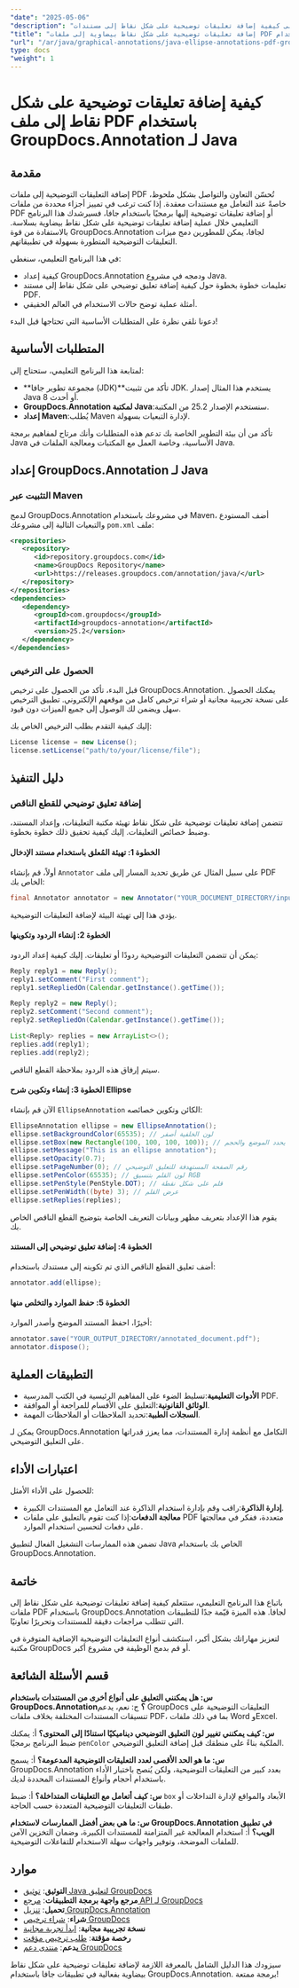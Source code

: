 ```yaml
---
"date": "2025-05-06"
"description": "تعرّف على كيفية إضافة تعليقات توضيحية على شكل نقاط إلى مستندات PDF باستخدام مكتبة GroupDocs.Annotation القوية في جافا. اتبع هذا الدليل خطوة بخطوة لتحسين التعاون في المستندات."
"title": "إضافة تعليقات توضيحية على شكل نقاط بيضاوية إلى ملفات PDF باستخدام GroupDocs.Annotation لـ Java"
"url": "/ar/java/graphical-annotations/java-ellipse-annotations-pdf-groupdocs/"
type: docs
"weight": 1
---
```


# كيفية إضافة تعليقات توضيحية على شكل نقاط إلى ملف PDF باستخدام GroupDocs.Annotation لـ Java

## مقدمة
إضافة التعليقات التوضيحية إلى ملفات PDF تُحسّن التعاون والتواصل بشكل ملحوظ، خاصةً عند التعامل مع مستندات معقدة. إذا كنت ترغب في تمييز أجزاء محددة من ملفات PDF أو إضافة تعليقات توضيحية إليها برمجيًا باستخدام جافا، فسيرشدك هذا البرنامج التعليمي خلال عملية إضافة تعليقات توضيحية على شكل نقاط بيضاوية بسلاسة. بالاستفادة من قوة GroupDocs.Annotation لجافا، يمكن للمطورين دمج ميزات التعليقات التوضيحية المتطورة بسهولة في تطبيقاتهم.

في هذا البرنامج التعليمي، سنغطي:
- كيفية إعداد GroupDocs.Annotation ودمجه في مشروع Java.
- تعليمات خطوة بخطوة حول كيفية إضافة تعليق توضيحي على شكل نقاط إلى مستند PDF.
- أمثلة عملية توضح حالات الاستخدام في العالم الحقيقي.

دعونا نلقي نظرة على المتطلبات الأساسية التي تحتاجها قبل البدء!

## المتطلبات الأساسية
لمتابعة هذا البرنامج التعليمي، ستحتاج إلى:
- **مجموعة تطوير جافا (JDK)**تأكد من تثبيت JDK. يستخدم هذا المثال إصدار Java 8 أو أحدث.
- **GroupDocs.Annotation لمكتبة Java**:سنستخدم الإصدار 25.2 من المكتبة.
- **إعداد Maven**:يُطلب Maven لإدارة التبعيات بسهولة.

تأكد من أن بيئة التطوير الخاصة بك تدعم هذه المتطلبات وأنك مرتاح لمفاهيم برمجة Java الأساسية، وخاصة العمل مع المكتبات ومعالجة الملفات في Java.

## إعداد GroupDocs.Annotation لـ Java
### التثبيت عبر Maven
لدمج GroupDocs.Annotation في مشروعك باستخدام Maven، أضف المستودع والتبعيات التالية إلى مشروعك `pom.xml` ملف:

```xml
<repositories>
   <repository>
      <id>repository.groupdocs.com</id>
      <name>GroupDocs Repository</name>
      <url>https://releases.groupdocs.com/annotation/java/</url>
   </repository>
</repositories>
<dependencies>
   <dependency>
      <groupId>com.groupdocs</groupId>
      <artifactId>groupdocs-annotation</artifactId>
      <version>25.2</version>
   </dependency>
</dependencies>
```

### الحصول على الترخيص
قبل البدء، تأكد من الحصول على ترخيص GroupDocs.Annotation. يمكنك الحصول على نسخة تجريبية مجانية أو شراء ترخيص كامل من موقعهم الإلكتروني. تطبيق الترخيص سهل ويضمن لك الوصول إلى جميع الميزات دون قيود.

إليك كيفية التقدم بطلب الترخيص الخاص بك:

```java
License license = new License();
license.setLicense("path/to/your/license/file");
```

## دليل التنفيذ
### إضافة تعليق توضيحي للقطع الناقص
تتضمن إضافة تعليقات توضيحية على شكل نقاط تهيئة مكتبة التعليقات، وإعداد المستند، وضبط خصائص التعليقات. إليك كيفية تحقيق ذلك خطوة بخطوة.

#### الخطوة 1: تهيئة المُعلق باستخدام مستند الإدخال
أولاً، قم بإنشاء `Annotator` على سبيل المثال عن طريق تحديد المسار إلى ملف PDF الخاص بك:

```java
final Annotator annotator = new Annotator("YOUR_DOCUMENT_DIRECTORY/input_document.pdf");
```

يؤدي هذا إلى تهيئة البيئة لإضافة التعليقات التوضيحية.

#### الخطوة 2: إنشاء الردود وتكوينها
يمكن أن تتضمن التعليقات التوضيحية ردودًا أو تعليقات. إليك كيفية إعداد الردود:

```java
Reply reply1 = new Reply();
reply1.setComment("First comment");
reply1.setRepliedOn(Calendar.getInstance().getTime());

Reply reply2 = new Reply();
reply2.setComment("Second comment");
reply2.setRepliedOn(Calendar.getInstance().getTime());

List<Reply> replies = new ArrayList<>();
replies.add(reply1);
replies.add(reply2);
```

سيتم إرفاق هذه الردود بملاحظة القطع الناقص.

#### الخطوة 3: إنشاء وتكوين شرح Ellipse
الآن قم بإنشاء `EllipseAnnotation` الكائن وتكوين خصائصه:

```java
EllipseAnnotation ellipse = new EllipseAnnotation();
ellipse.setBackgroundColor(65535); // لون الخلفية أصفر
ellipse.setBox(new Rectangle(100, 100, 100, 100)); // يحدد الموضع والحجم
ellipse.setMessage("This is an ellipse annotation");
ellipse.setOpacity(0.7);
ellipse.setPageNumber(0); // رقم الصفحة المستهدفة للتعليق التوضيحي
ellipse.setPenColor(65535); // لون القلم بتنسيق RGB
ellipse.setPenStyle(PenStyle.DOT); // قلم على شكل نقطة
ellipse.setPenWidth((byte) 3); // عرض القلم
ellipse.setReplies(replies);
```

يقوم هذا الإعداد بتعريف مظهر وبيانات التعريف الخاصة بتوضيح القطع الناقص الخاص بك.

#### الخطوة 4: إضافة تعليق توضيحي إلى المستند
أضف تعليق القطع الناقص الذي تم تكوينه إلى مستندك باستخدام:

```java
annotator.add(ellipse);
```

#### الخطوة 5: حفظ الموارد والتخلص منها
أخيرًا، احفظ المستند الموضح وأصدر الموارد:

```java
annotator.save("YOUR_OUTPUT_DIRECTORY/annotated_document.pdf");
annotator.dispose();
```

## التطبيقات العملية
- **الأدوات التعليمية**:تسليط الضوء على المفاهيم الرئيسية في الكتب المدرسية PDF.
- **الوثائق القانونية**:التعليق على الأقسام للمراجعة أو الموافقة.
- **السجلات الطبية**:تحديد الملاحظات أو الملاحظات المهمة.

يمكن لـ GroupDocs.Annotation التكامل مع أنظمة إدارة المستندات، مما يعزز قدراتها على التعليق التوضيحي.

## اعتبارات الأداء
للحصول على الأداء الأمثل:
- **إدارة الذاكرة**:راقب وقم بإدارة استخدام الذاكرة عند التعامل مع المستندات الكبيرة.
- **معالجة الدفعات**:إذا كنت تقوم بالتعليق على ملفات PDF متعددة، ففكر في معالجتها على دفعات لتحسين استخدام الموارد.

تضمن هذه الممارسات التشغيل الفعال لتطبيق Java الخاص بك باستخدام GroupDocs.Annotation.

## خاتمة
باتباع هذا البرنامج التعليمي، ستتعلم كيفية إضافة تعليقات توضيحية على شكل نقاط إلى ملفات PDF باستخدام GroupDocs.Annotation لجافا. هذه الميزة قيّمة جدًا للتطبيقات التي تتطلب مراجعات دقيقة للمستندات وتحريرًا تعاونيًا. 

لتعزيز مهاراتك بشكل أكبر، استكشف أنواع التعليقات التوضيحية الإضافية المتوفرة في مكتبة GroupDocs أو قم بدمج الوظيفة في مشروع أكبر.

## قسم الأسئلة الشائعة
**س: هل يمكنني التعليق على أنواع أخرى من المستندات باستخدام GroupDocs.Annotation؟**
ج: نعم، يدعم GroupDocs التعليقات التوضيحية على تنسيقات المستندات المختلفة بخلاف ملفات PDF، بما في ذلك ملفات Word وExcel.

**س: كيف يمكنني تغيير لون التعليق التوضيحي ديناميكيًا استنادًا إلى المحتوى؟**
أ: يمكنك ضبط البرنامج برمجيًا `penColor` الملكية بناءً على منطقك قبل إضافة التعليق التوضيحي.

**س: ما هو الحد الأقصى لعدد التعليقات التوضيحية المدعومة؟**
أ: يسمح GroupDocs.Annotation بعدد كبير من التعليقات التوضيحية، ولكن يُنصح باختبار الأداء باستخدام أحجام وأنواع المستندات المحددة لديك.

**س: كيف أتعامل مع التعليقات المتداخلة؟**
أ: ضبط `box` الأبعاد والمواقع لإدارة التداخلات أو طبقات التعليقات التوضيحية المتعددة حسب الحاجة.

**س: ما هي بعض أفضل الممارسات لاستخدام GroupDocs.Annotation في تطبيق الويب؟**
أ: استخدام المعالجة غير المتزامنة للمستندات الكبيرة، وضمان التخزين الآمن للملفات الموضحة، وتوفير واجهات سهلة الاستخدام للتفاعلات التوضيحية.

## موارد
- **التوثيق**: [توثيق Java لتعليق GroupDocs](https://docs.groupdocs.com/annotation/java/)
- **مرجع واجهة برمجة التطبيقات**: [مرجع API لـ GroupDocs](https://reference.groupdocs.com/annotation/java/)
- **تحميل**: [تنزيل GroupDocs.Annotation](https://releases.groupdocs.com/annotation/java/)
- **شراء**: [شراء ترخيص GroupDocs](https://purchase.groupdocs.com/buy)
- **نسخة تجريبية مجانية**: [ابدأ تجربة مجانية](https://releases.groupdocs.com/annotation/java/)
- **رخصة مؤقتة**: [طلب ترخيص مؤقت](https://purchase.groupdocs.com/temporary-license/)
- **يدعم**: [منتدى دعم GroupDocs](https://forum.groupdocs.com/c/annotation/)

سيزودك هذا الدليل الشامل بالمعرفة اللازمة لإضافة تعليقات توضيحية على شكل نقاط بيضاوية بفعالية في تطبيقات جافا باستخدام GroupDocs.Annotation. برمجة ممتعة!